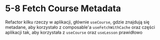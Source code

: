 # 5-8 Fetch Course Metadata

Refactor kilku rzeczy w aplikacji, głównie `useCourse`, gdzie znajdują się metadane, aby korzystało z composable'a `useFetchWithCache` oraz części aplikacji tak, aby korzystała z `useCourse` oraz `useLesson` prawidłowo


